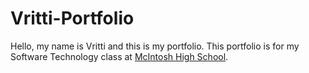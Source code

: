 # Vritti-Portfolio
 Hello, my name is Vritti and this is my portfolio. This portfolio is for my Software Technology class at [McIntosh High School](https://www.fcboe.org/mhs).
 
 
